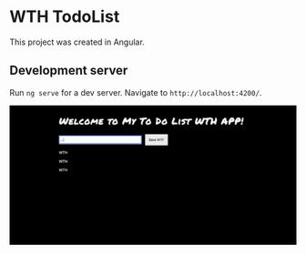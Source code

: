 # WTH TodoList

This project was created in Angular.

## Development server

Run `ng serve` for a dev server. Navigate to `http://localhost:4200/`. 

![todolist](./todolist.png)